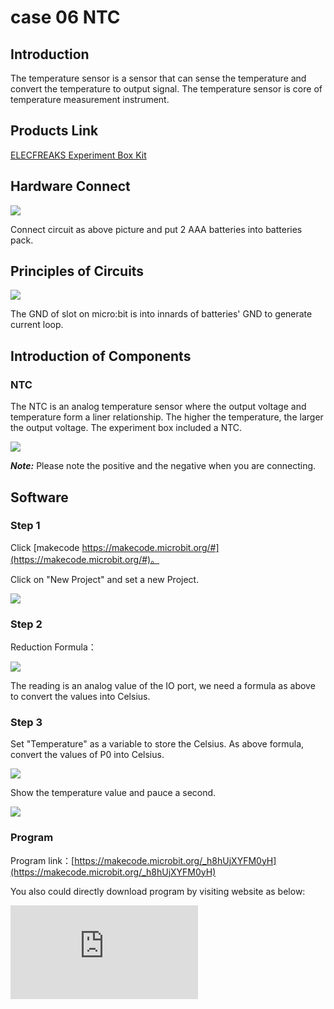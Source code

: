﻿# case 06 NTC

## Introduction ##

 The temperature sensor is a sensor that can sense the temperature and convert the temperature to output signal. The temperature sensor is core of temperature measurement instrument.


## Products Link

[ELECFREAKS Experiment Box Kit](https://shop.elecfreaks.com/products/elecfreaks-experiment-box-kit-without-micro-bit-board?_pos=1&_sid=ac099db2f&_ss=r)

## Hardware Connect ##

![](https://wiki-media-ef.oss-cn-hongkong.aliyuncs.com//images/Tk7Ddy9.png)

 Connect circuit as above picture and put 2 AAA batteries into batteries pack.

## Principles of Circuits ##

![](https://wiki-media-ef.oss-cn-hongkong.aliyuncs.com//images/8pV3WaA.png)

 The GND of slot on micro:bit is into innards of batteries' GND to generate current loop.

## Introduction of Components ##

### NTC ###
 The NTC is an analog temperature sensor where the output voltage and temperature form a liner relationship. The higher the temperature, the larger the output voltage.
 The experiment box included a NTC.

![](https://wiki-media-ef.oss-cn-hongkong.aliyuncs.com//images/M3k99Lj.png)

***Note:*** Please note the positive and the negative when you are connecting.

## Software

### Step 1

 Click [makecode https://makecode.microbit.org/#](https://makecode.microbit.org/#)。

 Click on "New Project" and set a new Project.

![](https://wiki-media-ef.oss-cn-hongkong.aliyuncs.com//images/t34k5Zb.png)

### Step 2

 Reduction Formula：

![](https://wiki-media-ef.oss-cn-hongkong.aliyuncs.com//images/sTfPnYc.png)

 The reading is an analog value of the IO port, we need a formula as above to convert the values into Celsius.


### Step 3

 Set "Temperature" as a variable to store the Celsius.
 As above formula, convert the values of P0 into Celsius.

![](https://wiki-media-ef.oss-cn-hongkong.aliyuncs.com//images/N91GU48.png)

 Show the temperature value and pauce a second.

![](https://wiki-media-ef.oss-cn-hongkong.aliyuncs.com//images/poCULlT.png)

### Program

 Program link：[https://makecode.microbit.org/_h8hUjXYFM0yH](https://makecode.microbit.org/_h8hUjXYFM0yH)

 You also could directly download program by visiting website as below:

<div
    style={{
        position: 'relative',
        paddingBottom: '60%',
        overflow: 'hidden',
    }}
>
    <iframe
        src="https://makecode.microbit.org/_h8hUjXYFM0yH"
        frameborder="0"
        sandbox="allow-popups allow-forms allow-scripts allow-same-origin"
        style={{
            position: 'absolute',
            width: '100%',
            height: '100%',
        }}
    />
</div>

## Result

 Show the current temperature on the micro:bit allay.



## Think



## Questions



## More Information
